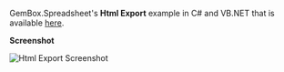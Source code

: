 GemBox.Spreadsheet's **Html Export** example in C# and VB.NET that is available [here](https://www.gemboxsoftware.com/spreadsheet/examples/c-sharp-vb-net-convert-excel-html/117).

**Screenshot**

![Html Export Screenshot](https://www.gemboxsoftware.com/Spreadsheet/Examples/Content/AdvancedFeatures/HtmlExport/HtmlExport.png)